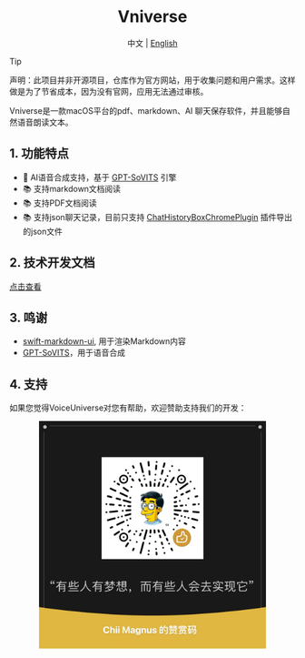 <h1 align="center">
    Vniverse
</h1>

<div align="center">
    <a>中文</a> | <a href="README.en.md">English</a>
</div>

<!--idoc:ignore:start-->
> [!TIP]
> 声明：此项目并非开源项目，仓库作为官方网站，用于收集问题和用户需求。这样做是为了节省成本，因为没有官网，应用无法通过审核。
<!--idoc:ignore:end-->

Vniverse是一款macOS平台的pdf、markdown、AI 聊天保存软件，并且能够自然语音朗读文本。


## 1. 功能特点
- 🤖 AI语音合成支持，基于 [GPT-SoVITS](https://github.com/RVC-Boss/GPT-SoVITS) 引擎
- 📚 支持markdown文档阅读
- 📚 支持PDF文档阅读
- 📚 支持json聊天记录，目前只支持 [ChatHistoryBoxChromePlugin](https://github.com/chiimagnus/ChatHistoryBoxChromePlugin) 插件导出的json文件


## 2. 技术开发文档
[点击查看](AITechRead.md)


## 3. 鸣谢
- [swift-markdown-ui](https://github.com/gonzalezreal/swift-markdown-ui), 用于渲染Markdown内容
- [GPT-SoVITS](https://github.com/RVC-Boss/GPT-SoVITS)，用于语音合成


## 4. 支持
如果您觉得VoiceUniverse对您有帮助，欢迎赞助支持我们的开发：

<div align="center">
  <img src="https://github.com/chiimagnus/logseq-AIsearch/blob/master/public/buymeacoffee.jpg" width="400">
</div>

